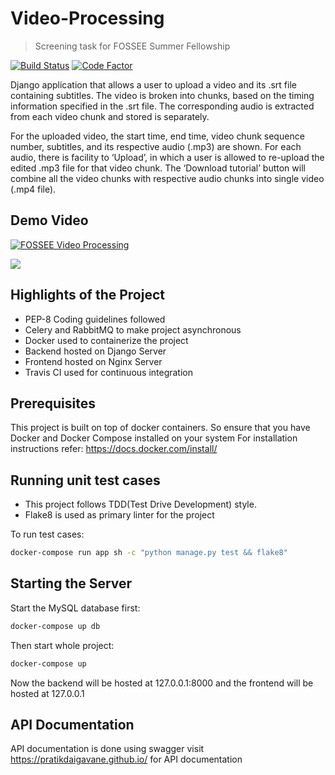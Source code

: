 # Video-Processing

> Screening task for FOSSEE Summer Fellowship
>
[![Build Status](https://travis-ci.com/pratikdaigavane/Video-Processing.svg?token=n9GNM7C4LryMEo4g1p51&branch=master)](https://travis-ci.com/pratikdaigavane/Video-Processing)
[![Code Factor](https://www.codefactor.io/repository/github/pratikdaigavane/Video-Processing/badge?style=flat-square)](https://www.codefactor.io/repository/github/pratikdaigavane/Video-Processing)


Django application that allows a user to upload a video and its .srt file containing subtitles. The video is broken into chunks, based on the timing information specified in the .srt file. The corresponding audio is extracted from each video chunk and stored is separately.

For the uploaded video, the start time, end time, video chunk sequence number, subtitles, and its respective audio (.mp3) are shown. For each audio, there is facility to ‘Upload’, in which a user is allowed to re-upload the edited .mp3 file for that video chunk. The ‘Download tutorial’ button will combine all the video chunks with respective audio chunks into single video (.mp4 file).

## Demo Video
[![FOSSEE Video Processing](https://pratikdaigavane.github.io/fosee2.png)](https://www.youtube.com/watch?v=NMdinGKIyn8 
"FOSSEE Video Processing")

![](https://pratikdaigavane.github.io/fosse1.png)

## Highlights of the Project
* PEP-8 Coding guidelines followed
* Celery and RabbitMQ to make project asynchronous
* Docker used to containerize the project
* Backend hosted on Django Server
* Frontend hosted on Nginx Server
* Travis CI used for continuous integration

## Prerequisites
This project is built on top of docker containers. 
So ensure that you have Docker and Docker Compose installed on your system
For installation instructions refer: https://docs.docker.com/install/

## Running unit test cases
* This project follows TDD(Test Drive Development) style.
* Flake8 is used as primary linter for the project

To run test cases:
```sh
docker-compose run app sh -c "python manage.py test && flake8"
```

## Starting the Server

Start the MySQL database first:
```sh
docker-compose up db
```
Then start whole project:
```sh
docker-compose up
```
Now the backend will be hosted at 127.0.0.1:8000
and the frontend will be hosted at 127.0.0.1

## API Documentation
API documentation is done using swagger
visit https://pratikdaigavane.github.io/ for API documentation 
